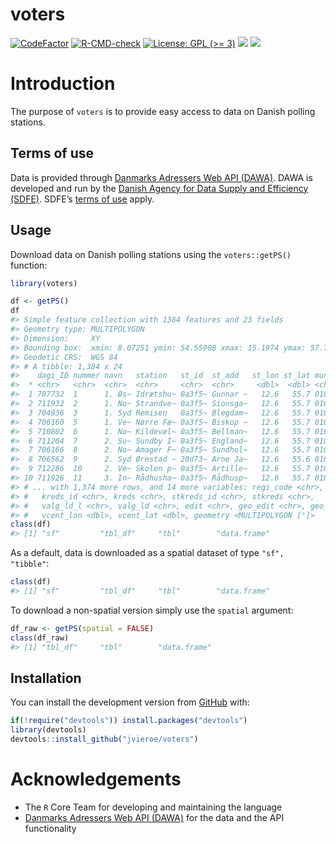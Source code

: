 
<!-- README.md is generated from README.Rmd. Please edit that file -->

# voters

<!-- badges: start -->

[![CodeFactor](https://www.codefactor.io/repository/github/jvieroe/voters/badge)](https://www.codefactor.io/repository/github/jvieroe/voters)
[![R-CMD-check](https://github.com/jvieroe/voters/workflows/R-CMD-check/badge.svg)](https://github.com/jvieroe/voters/actions)
[![License: GPL (>=
3)](https://img.shields.io/badge/license-GPL%20(%3E=%203)-blue.svg)](https://cran.r-project.org/web/licenses/GPL%20(%3E=%203))
[![](https://img.shields.io/github/last-commit/https://github.com/jvieroe/voters.svg)](https://github.com/https://github.com/jvieroe/voters/commits/main)
[![](https://img.shields.io/badge/lifecycle-experimental-orange.svg)](https://lifecycle.r-lib.org/articles/stages.html#experimental)
<!-- badges: end -->

# Introduction

The purpose of `voters` is to provide easy access to data on Danish
polling stations.

## Terms of use

Data is provided through [Danmarks Adressers Web API
(DAWA)](https://dawadocs.dataforsyningen.dk/). DAWA is developed and run
by the [Danish Agency for Data Supply and Efficiency
(SDFE)](https://eng.sdfe.dk/). SDFE’s [terms of
use](https://download.kortforsyningen.dk/content/vilk%C3%A5r-og-betingelser)
apply.

## Usage

Download data on Danish polling stations using the `voters::getPS()`
function:

``` r
library(voters)
```

``` r
df <- getPS()
df
#> Simple feature collection with 1384 features and 23 fields
#> Geometry type: MULTIPOLYGON
#> Dimension:     XY
#> Bounding box:  xmin: 8.07251 ymin: 54.55908 xmax: 15.1974 ymax: 57.75257
#> Geodetic CRS:  WGS 84
#> # A tibble: 1,384 x 24
#>    dagi_ID nummer navn   station   st_id  st_add   st_lon st_lat muni_code muni 
#>  * <chr>   <chr>  <chr>  <chr>     <chr>  <chr>     <dbl>  <dbl> <chr>     <chr>
#>  1 707732  1      1. Øs~ Idrætshu~ 0a3f5~ Gunnar ~   12.6   55.7 0101      Købe~
#>  2 711932  2      1. No~ Strandve~ 0a3f5~ Sionsga~   12.6   55.7 0101      Købe~
#>  3 704936  3      1. Syd Remisen   0a3f5~ Blegdam~   12.6   55.7 0101      Købe~
#>  4 706160  5      1. Ve~ Nørre Fæ~ 0a3f5~ Biskop ~   12.6   55.7 0101      Købe~
#>  5 710802  6      1. No~ Kildevæl~ 0a3f5~ Bellman~   12.6   55.7 0101      Købe~
#>  6 711204  7      2. Su~ Sundby I~ 0a3f5~ England~   12.6   55.7 0101      Købe~
#>  7 706166  8      2. No~ Amager F~ 0a3f5~ Sundhol~   12.6   55.7 0101      Købe~
#>  8 706562  9      2. Syd Ørestad ~ 20d73~ Arne Ja~   12.6   55.6 0101      Købe~
#>  9 712286  10     2. Ve~ Skolen p~ 0a3f5~ Artille~   12.6   55.7 0101      Købe~
#> 10 711926  11     3. In~ Rådhusha~ 0a3f5~ Rådhusp~   12.6   55.7 0101      Købe~
#> # ... with 1,374 more rows, and 14 more variables: regi_code <chr>, regi <chr>,
#> #   kreds_id <chr>, kreds <chr>, stkreds_id <chr>, stkreds <chr>,
#> #   valg_ld_l <chr>, valg_ld <chr>, edit <chr>, geo_edit <chr>, geo_v <int>,
#> #   vcent_lon <dbl>, vcent_lat <dbl>, geometry <MULTIPOLYGON [°]>
class(df)
#> [1] "sf"         "tbl_df"     "tbl"        "data.frame"
```

As a default, data is downloaded as a spatial dataset of type
`"sf", "tibble"`:

``` r
class(df)
#> [1] "sf"         "tbl_df"     "tbl"        "data.frame"
```

To download a non-spatial version simply use the `spatial` argument:

``` r
df_raw <- getPS(spatial = FALSE)
class(df_raw)
#> [1] "tbl_df"     "tbl"        "data.frame"
```

## Installation

You can install the development version from
[GitHub](https://github.com/) with:

``` r
if(!require("devtools")) install.packages("devtools")
library(devtools)
devtools::install_github("jvieroe/voters")
```

# Acknowledgements

-   The `R` Core Team for developing and maintaining the language
-   [Danmarks Adressers Web API
    (DAWA)](https://dawadocs.dataforsyningen.dk/) for the data and the
    API functionality

